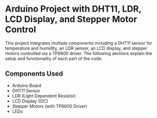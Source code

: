 # Arduino Project with DHT11, LDR, LCD Display, and Stepper Motor Control

This project integrates multiple components including a DHT11 sensor for temperature and humidity, an LDR sensor, an LCD display, and stepper motors controlled via a TP6600 driver. The following sections explain the setup and functionality of each part of the code.

## Components Used
- Arduino Board
- DHT11 Sensor
- LDR (Light Dependent Resistor)
- LCD Display (I2C)
- Stepper Motors (with TP6600 Driver)
- LEDs

